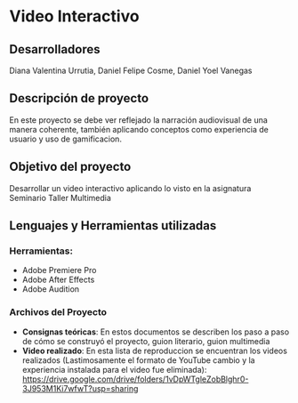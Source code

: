 # Video Interactivo

## Desarrolladores
Diana Valentina Urrutia, Daniel Felipe Cosme, Daniel Yoel Vanegas

## Descripción de proyecto
En este proyecto se debe ver reflejado la narración audiovisual de una manera coherente, también aplicando conceptos como experiencia de usuario y uso de gamificacion.

## Objetivo del proyecto
Desarrollar un video interactivo aplicando lo visto en la asignatura Seminario Taller Multimedia

## Lenguajes y Herramientas utilizadas
### Herramientas:
- Adobe Premiere Pro
- Adobe After Effects
- Adobe Audition

### Archivos del Proyecto
- **Consignas teóricas**: En estos documentos se describen los paso a paso de cómo se construyó el proyecto, guion literario, guion multimedia
- **Video realizado**: En esta lista de reproduccion se encuentran los videos realizados (Lastimosamente el formato de YouTube cambio y la experiencia instalada para el video fue eliminada): https://drive.google.com/drive/folders/1vDpWTgleZobBlghr0-3J953M1Ki7wfwT?usp=sharing
